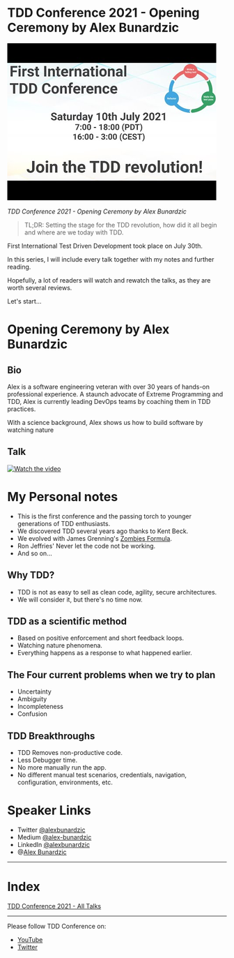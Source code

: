 # TDD Conference 2021 - Opening Ceremony by Alex Bunardzic

![TDD Conference 2021 - Opening Ceremony by Alex Bunardzic](TDD%20Conference%202021%20-%20Opening%20Ceremony%20by%20Alex%20Bunardzic.jpg)

*TDD Conference 2021 - Opening Ceremony by Alex Bunardzic*

> TL;DR: Setting the stage for the TDD revolution, how did it all begin and where are we today with TDD.

First International Test Driven Development took place on July 30th. 

In this series, I will include every talk together with my notes and further reading.

Hopefully, a lot of readers will watch and rewatch the talks, as they are worth several reviews.

Let's start...

# Opening Ceremony by Alex Bunardzic

## Bio 

Alex is a software engineering veteran with over 30 years of hands-on professional experience. A staunch advocate of Extreme Programming and TDD, Alex is currently leading DevOps teams by coaching them in TDD practices. 

With a science background, Alex shows us how to build software by watching nature

## Talk

[![Watch the video](https://img.youtube.com/vi/-_noEVCR__I/sddefault.jpg)](https://youtu.be/-_noEVCR__I) 

# My Personal notes

- This is the first conference and the passing torch to younger generations of TDD enthusiasts.
- We discovered TDD several years ago thanks to Kent Beck.
- We evolved with James Grenning's [Zombies Formula](https://github.com/mcsee/Software-Design-Articles/tree/main/Articles/TDD/How%20I%20Survived%20the%20Zombie%20Apocalypse/readme.md).
- Ron Jeffries' Never let the code not be working.
- And so on...

## Why TDD?

- TDD is not as easy to sell as clean code, agility, secure architectures.
- We will consider it, but there's no time now.

## TDD as a scientific method

- Based on positive enforcement and short feedback loops.
- Watching nature phenomena.
- Everything happens as a response to what happened earlier.

## The Four current problems when we try to plan

- Uncertainty
- Ambiguity
- Incompleteness
- Confusion

## TDD Breakthroughs

- TDD Removes non-productive code.
- Less Debugger time.
- No more manually run the app.
- No different manual test scenarios, credentials, navigation, configuration, environments, etc.

# Speaker Links

- Twitter [@alexbunardzic](https://twitter.com/alexbunardzic)
- Medium [@alex-bunardzic](https://medium.com/alex-bunardzic)
- LinkedIn [@alexbunardzic](https://www.linkedin.com/in/alexbunardzic)
- @[Alex Bunardzic](@alexbunardzic)

* * *

# Index

[TDD Conference 2021 - All Talks](https://github.com/mcsee/Software-Design-Articles/tree/main/Articles/TDD%20Conference%202021/TDD%20Conference%202021%20-%20All%20Talks/readme.md)

* * *

Please follow TDD Conference on:

- [YouTube](https://www.youtube.com/channel/UCKn-DadPoyYssfAOMk1LSew)
- [Twitter](https://twitter.com/tddconf)